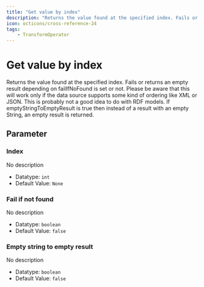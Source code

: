 ```yaml
---
title: "Get value by index"
description: "Returns the value found at the specified index. Fails or returns an empty result depending on failIfNoFound is set or not. Please be aware that this will work only if the data source supports some kind of ordering like XML or JSON. This is probably not a good idea to do with RDF models. If emptyStringToEmptyResult is true then instead of a result with an empty String, an empty result is returned."
icon: octicons/cross-reference-24
tags: 
    - TransformOperator
---
```

# Get value by index
<!-- This file was generated - DO NOT CHANGE IT MANUALLY -->



Returns the value found at the specified index. Fails or returns an empty result depending on failIfNoFound is set or not. Please be aware that this will work only if the data source supports some kind of ordering like XML or JSON. This is probably not a good idea to do with RDF models. If emptyStringToEmptyResult is true then instead of a result with an empty String, an empty result is returned.

## Parameter

### Index

No description

- Datatype: `int`
- Default Value: `None`



### Fail if not found

No description

- Datatype: `boolean`
- Default Value: `false`



### Empty string to empty result

No description

- Datatype: `boolean`
- Default Value: `false`



